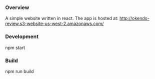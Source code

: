 ### Overview

A simple website written in react. The app is hosted at: http://okendo-review.s3-website-us-west-2.amazonaws.com/

### Development

npm start

### Build

npm run build